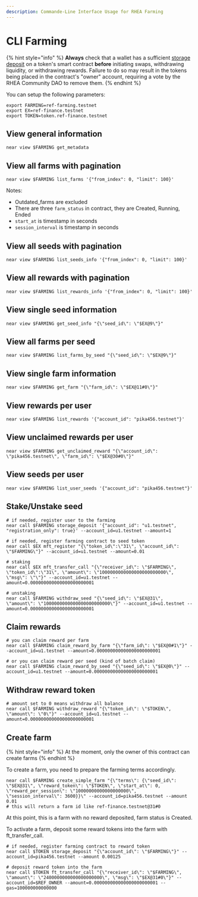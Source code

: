 ```yaml
---
description: Commande-Line Interface Usage for RHEA Farming
---
```


# CLI Farming

{% hint style="info" %}
**Always** check that a wallet has a sufficient [storage deposit](https://nomicon.io/Standards/StorageManagement#example-1-fungible-token-contract) on a token's smart contract **before** initiating swaps, withdrawing liquidity, or withdrawing rewards. Failure to do so may result in the tokens being placed in the contract's "owner" account, requiring a vote by the RHEA Community DAO to remove them.&#x20;
{% endhint %}

You can setup the following parameters:

```
export FARMING=ref-farming.testnet
export EX=ref-finance.testnet
export TOKEN=token.ref-finance.testnet
```

## View general information

```
near view $FARMING get_metadata
```

## View all farms with pagination

```
near view $FARMING list_farms '{"from_index": 0, "limit": 100}'
```

Notes:

* Outdated\_farms are excluded
* There are three `farm_status` in contract, they are Created, Running, Ended
* `start_at` is timestamp in seconds
* `session_interval` is timestamp in seconds

## View all seeds with pagination&#x20;

```
near view $FARMING list_seeds_info '{"from_index": 0, "limit": 100}'
```

## View all rewards with pagination

```
near view $FARMING list_rewards_info '{"from_index": 0, "limit": 100}'
```

## View single seed information

```
near view $FARMING get_seed_info "{\"seed_id\": \"$EX@9\"}"
```

## View all farms per seed

```
near view $FARMING list_farms_by_seed "{\"seed_id\": \"$EX@9\"}"
```

## View single farm information

```
near view $FARMING get_farm "{\"farm_id\": \"$EX@11#0\"}"
```

## View rewards per user

```
near view $FARMING list_rewards '{"account_id": "pika456.testnet"}'
```

## View unclaimed rewards per user

```
near view $FARMING get_unclaimed_reward "{\"account_id\": \"pika456.testnet\", \"farm_id\": \"$EX@30#0\"}"
```

## View seeds per user

```
near view $FARMING list_user_seeds '{"account_id": "pika456.testnet"}'
```

## Stake/Unstake seed

```
# if needed, register user to the farming
near call $FARMING storage_deposit '{"account_id": "u1.testnet", "registration_only": true}' --account_id=u1.testnet --amount=1

# if needed, register farming contract to seed token
near call $EX mft_register "{\"token_id\":\"31\", \"account_id\": \"$FARMING\"}" --account_id=u1.testnet --amount=0.01

# staking
near call $EX mft_transfer_call "{\"receiver_id\": \"$FARMING\", \"token_id\":\"31\", \"amount\": \"1000000000000000000000000\", \"msg\": \"\"}" --account_id=u1.testnet --amount=0.000000000000000000000001

# unstaking
near call $FARMING withdraw_seed "{\"seed_id\": \"$EX@31\", \"amount\": \"1000000000000000000000000\"}" --account_id=u1.testnet --amount=0.000000000000000000000001
```

## Claim rewards

```
# you can claim reward per farm
near call $FARMING claim_reward_by_farm "{\"farm_id\": \"$EX@0#1\"}" --account_id=u1.testnet --amount=0.000000000000000000000001

# or you can claim reward per seed (kind of batch claim)
near call $FARMING claim_reward_by_seed "{\"seed_id\": \"$EX@0\"}" --account_id=u1.testnet --amount=0.000000000000000000000001
```

## Withdraw reward token

```
# amount set to 0 means withdraw all balance
near call $FARMING withdraw_reward "{\"token_id\": \"$TOKEN\", \"amount\": \"0\"}" --account_id=u1.testnet --amount=0.000000000000000000000001
```

## Create farm

{% hint style="info" %}
At the moment, only the owner of this contract can create farms
{% endhint %}

To create a farm, you need to prepare the farming terms accordingly.

```
near call $FARMING create_simple_farm "{\"terms\": {\"seed_id\": \"$EX@31\", \"reward_token\": \"$TOKEN\", \"start_at\": 0, \"reward_per_session\": \"10000000000000000000\", \"session_interval\": 3600}}\" --account_id=pika456.testnet --amount 0.01
# this will return a farm id like ref-finance.testnet@31#0
```

At this point, this is a farm with no reward deposited, farm status is Created.

To activate a farm, deposit some reward tokens into the farm with ft\_transfer\_call.

```
# if needed, register farming contract to reward token
near call $TOKEN storage_deposit "{\"account_id\": \"$FARMING\"}" --account_id=pika456.testnet --amount 0.00125

# deposit reward token into the farm
near call $TOKEN ft_transfer_call "{\"receiver_id\": \"$FARMING\", \"amount\": \"2400000000000000000000\", \"msg\": \"$EX@31#0\"}" --account_id=$REF_OWNER --amount=0.000000000000000000000001 --gas=100000000000000
```
